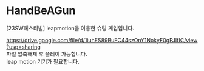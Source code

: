 # HandBeAGun
[23SW페스티벌] leapmotion을 이용한 슈팅 게임입니다.

https://drive.google.com/file/d/1iuhES89BuFC44szOnY1NokyF0gPJIfIC/view?usp=sharing <br/>
파일 압축해제 후 플레이 가능합니다. <br/>
leap motion 기기가 필요합니다.

